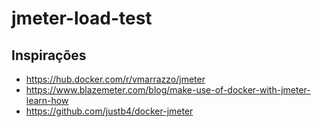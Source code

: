 # jmeter-load-test

## Inspirações

- https://hub.docker.com/r/vmarrazzo/jmeter
- https://www.blazemeter.com/blog/make-use-of-docker-with-jmeter-learn-how
- https://github.com/justb4/docker-jmeter